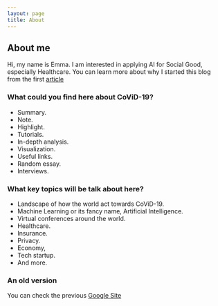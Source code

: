 ```yaml
---
layout: page
title: About
---
```


## About me

Hi, my name is Emma. I am interested in applying AI for Social Good, especially Healthcare. You can learn more about why I started this blog from the first [article](./2020/03/09/ten-reasons)

### What could you find here about CoViD-19?

- Summary.
- Note.
- Highlight.
- Tutorials.
- In-depth analysis.
- Visualization.
- Useful links.
- Random essay.
- Interviews.

### What key topics will be talk about here?

- Landscape of how the world act towards CoViD-19.
- Machine Learning or its fancy name, Artificial Intelligence.
- Virtual conferences around the world.
- Healthcare.
- Insurance.
- Privacy.
- Economy,
- Tech startup.
- And more.

### An old version

You can check the previous [Google Site](https://sites.google.com/view/trackcovidtech/home)
